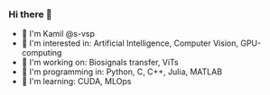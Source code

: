 ### Hi there 👋

- 🦄 I'm Kamil @s-vsp
- 🦘 I'm interested in: Artificial Intelligence, Computer Vision, GPU-computing
- 🦜 I'm working on: Biosignals transfer, ViTs
- 🐬 I'm programming in: Python, C, C++, Julia, MATLAB
- 🦚 I'm learning: CUDA, MLOps

